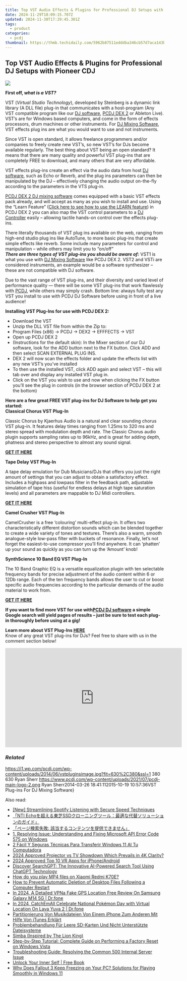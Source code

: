 ```yaml
---
title: Top VST Audio Effects & Plugins for Professional DJ Setups with Pioneer CDJ
date: 2024-11-29T18:09:15.707Z
updated: 2024-11-30T17:29:45.301Z
tags:
  - product
categories:
  - pcdj
thumbnail: https://thmb.techidaily.com/5962b87511edddba346cb57d7aca143b8c59fba6d9e1757c64fcaafab203f67d.jpg
---
```


## Top VST Audio Effects & Plugins for Professional DJ Setups with Pioneer CDJ

[![](https://i1.wp.com/pcdj.com/wp-content/uploads/2014/06/vstpluginsimage.jpg?resize=630%2C270&ssl=1)](https://i1.wp.com/pcdj.com/wp-content/uploads/2014/06/vstpluginsimage.jpg?fit=630%2C380&ssl=1 "vstpluginsimage")

**First off, _what is a VST?_**

VST (_Virtual Studio Technology_), developed by Steinberg is a dynamic link library (A DLL file) plug-in that communicates with a host-program (Any VST compatible program like our [DJ software](https://tools.techidaily.com/pcdj/products/), [PCDJ DEX 2](https://tools.techidaily.com/pcdj/products/) or Ableton Live). VST’s are for Windows based computers, and come in the form of effects processors, drum machines or other instruments. For [DJ Mixing Software](https://tools.techidaily.com/pcdj/products/), VST effects plug ins are what you would want to use and not instruments. 

Since VST is open standard, it allows freelance programmers and/or companies to freely create new VST’s, so new VST’s for DJs become available regularly. The best thing about VST being an open standard? It means that there are many quality and powerful VST plug-ins that are completely FREE to download, and many others that are very affordable. 

VST effects plug-ins create an effect via the audio data from host [DJ software](https://tools.techidaily.com/pcdj/products/), such as Echo or Reverb, and the plug ins parameters can then be manipulated by the DJ – effectively changing the audio output on-the-fly according to the parameters in the VTS plug-in.

[PCDJ DEX 2 DJ mixing software](https://tools.techidaily.com/pcdj/products/) comes equipped with a basic VST effects pack already, and will accept as many as you wish to install and use. Using the “Learn Feature” ([Click here to see how to use the LEARN feature](http://youtu.be/wsIApNlzk9Y)) in PCDJ DEX 2 you can also map the VST control parameters to a [DJ Controller](https://tools.techidaily.com/pcdj/products/) easily – allowing tactile hands-on control over the effects plug-ins.

There literally thousands of VST plug ins available on the web, ranging from high-end studio plug ins like AutoTune, to more basic plug-ins that create simple effects like reverb. Some include many parameters for control and manipulation – while others may limit you to “on/off”  
_**There are three types of VST plug-ins you should be aware of:**_ VST1 is what you use with [DJ Mixing Software](https://tools.techidaily.com/pcdj/products/) like PCDJ DEX 2\. VST2 and VSTi are considered instruments, an example would be a software synthesizer – these are not compatible with DJ software.

Due to the vast range of VST plug-ins, and their diversity and varied level of performance quality — there will be some VST plug-ins that work flawlessly with [PCDJ](https://tools.techidaily.com/pcdj/products/), while others may simply crash. Bottom line: always fully test any VST you install to use with PCDJ DJ Software before using in front of a live audience!

**Installing VST Plug-Ins for use with PCDJ DEX 2:**

* Download the VST
* Unzip the DLL VST file from within the Zip to:
* Program Files (x86) -> PCDJ -> DEX2 -> EFFFECTS -> VST
* Open up PCDJ DEX 2
* (Instructions for the default skin): In the Mixer section of our DJ software, look for the ADD button next to the FX button. Click ADD and then select SCAN EXTERNAL PLUG INS.
* DEX 2 will now scan the effects folder and update the effects list with any new VST’s you’ve installed
* To then use the installed VST, click ADD again and select VST – this will tab over and display any installed VST plug in.
* Click on the VST you wish to use and now when clicking the FX button you’ll see the plug in controls (in the browser section of PCDJ DEX 2 at the bottom)

**Here are a few great FREE VST plug-ins for DJ Software to help get you started:**  
**Classical Chorus VST Plug-In**

Classic Chorus by Kjaerhus Audio is a natural and clear sounding chorus VST plug-in. It features delay times ranging from 1.25ms to 320 ms and stereo spread with modulation depth and rate. The Classic Chorus audio plugin supports sampling rates up to 96kHz, and is great for adding depth, phatness and stereo perspective to almost any sound signal. 

**[GET IT HERE](http://www.best-free-vst.com/download.php?p=Classic-Chorus)** 

**Tape Delay VST Plug-In**

A tape delay emulation for Dub Musicians/DJs that offers you just the right amount of settings that you can adjust to obtain a satisfactory effect. Includes a highpass and lowpass filter in the feedback path, adjustable simulation of tape hiss (useful for endless delays at high tape saturation levels) and all parameters are mappable to DJ Midi controllers.

[**GET IT HERE**](http://www.softpedia.com/get/Multimedia/Audio/Audio-Plugins/Tape-Delay.shtml)

**Camel Crusher VST Plug-In**

CamelCrusher is a free ‘colouring’ multi-effect plug-in. It offers two characteristically different distortion sounds which can be blended together to create a wide variety of tones and textures. There’s also a warm, smooth analogue-style low-pass filter with buckets of resonance. Finally, let’s not forget the easiest-to-use compressor you’ll find anywhere. It can ‘phatten’ up your sound as quickly as you can turn up the ‘Amount’ knob!

**SynthScience 10 Band EQ VST Plug-In**

The 10 Band Graphic EQ is a versatile equalization plugin with ten selectable frequency bands for precise adjustment of the audio content within 6 or 12Db range. Each of the ten frequency bands allows the user to cut or boost specific audio frequencies according to the particular demands of the audio material to work from.

**[GET IT HERE](http://www.vst4free.com/free%5Fvst.php?plugin=10%5FBand%5FGraphic%5FEq&id=1477)**

**If you want to find more VST for use with[PCDJ DJ software](https://tools.techidaily.com/pcdj/products/) a simple Google search will yield pages of results – just be sure to test each plug-in thoroughly before using at a gig!**

**Learn more about VST Plug-Ins [HERE](http://en.wikipedia.org/wiki/Virtual%5FStudio%5FTechnology)**  
Know of any great VST plug-ins for DJs? Feel free to share with us in the comment section below! 

<!-- affiliate ads begin -->
<iframe width="560" height="315" src="https://www.youtube.com/embed/RBN1gYY5hUs?si=p89CMiMzeJzU0wGu" title="YouTube video player" frameborder="0" allow="accelerometer; autoplay; clipboard-write; encrypted-media; gyroscope; picture-in-picture; web-share" referrerpolicy="strict-origin-when-cross-origin" allowfullscreen></iframe>
<!-- affiliate ads end -->

### _Related_

https://i1.wp.com/pcdj.com/wp-content/uploads/2014/06/vstpluginsimage.jpg?fit=630%2C380&ssl=1 380 630 Ryan Sherr https://www.pcdj.com/wp-content/uploads/2021/07/pcdj-main-logo-2.png Ryan Sherr2014-03-26 18:41:112015-10-19 10:57:36VST Plug-ins For DJ Mixing Software}

<ins class="adsbygoogle"
     style="display:block"
     data-ad-format="autorelaxed"
     data-ad-client="ca-pub-7571918770474297"
     data-ad-slot="1223367746"></ins>

<ins class="adsbygoogle"
     style="display:block"
     data-ad-client="ca-pub-7571918770474297"
     data-ad-slot="8358498916"
     data-ad-format="auto"
     data-full-width-responsive="true"></ins>

<span class="atpl-alsoreadstyle">Also read:</span>
<div><ul>
<li><a href="https://fox-http.techidaily.com/new-streamlining-spotify-listening-with-secure-speed-techniques/"><u>[New] Streamlining Spotify Listening with Secure Speed Techniques</u></a></li>
<li><a href="https://win-hot.techidaily.com/nti-echossd/"><u>「NTI Echoを超える東芝SSDクローニングツール：最適な代替ソリューションのガイド」</u></a></li>
<li><a href="https://win-hot.techidaily.com/iuoajoodmuodvoocuoaknoe0ouwkseavlzog6kmy5b2t44gz44kl44kz44oz44og44oz44oe44ks5oplusq5l6b44gn44gn44gplus44gb44kt44cnig/"><u>「ページ検索失敗: 該当するコンテンツを提供できません」</u></a></li>
<li><a href="https://win-hot.techidaily.com/1-resolving-issue-understanding-and-fixing-microsoft-api-error-code-575-on-windows/"><u>1. Resolving Issue: Understanding and Fixing Microsoft API Error Code 575 on Windows</u></a></li>
<li><a href="https://win-hot.techidaily.com/2-facil-y-seguras-tecnicas-para-transferir-windows-11-al-tu-computadora/"><u>2 Fácil Y Seguras Técnicas Para Transferir Windows 11 Al Tu Computadora</u></a></li>
<li><a href="https://some-approaches.techidaily.com/2024-approved-projector-vs-tv-showdown-which-prevails-in-4k-clarity/"><u>2024 Approved Projector vs TV Showdown Which Prevails in 4K Clarity?</u></a></li>
<li><a href="https://some-skills.techidaily.com/2024-approved-top-10-vr-apps-for-iphoneandroid/"><u>2024 Approved Top 10 VR Apps for iPhone/Android</u></a></li>
<li><a href="https://tech-recovery.techidaily.com/discover-searchgpt-the-innovative-ai-powered-search-tool-using-chatgpt-technology/"><u>Discover SearchGPT: The Innovative AI-Powered Search Tool Using ChatGPT Technology</u></a></li>
<li><a href="https://phone-solutions.techidaily.com/how-do-you-play-mp4-files-on-xiaomi-redmi-k70e-by-aiseesoft-video-converter-play-mp4-on-android/"><u>How do you play MP4 files on Xiaomi Redmi K70E?</u></a></li>
<li><a href="https://win-hot.techidaily.com/how-to-prevent-automatic-deletion-of-desktop-files-following-a-computer-restart/"><u>How to Prevent Automatic Deletion of Desktop Files Following a Computer Restart</u></a></li>
<li><a href="https://fake-location.techidaily.com/in-2024-a-detailed-vpna-fake-gps-location-free-review-on-samsung-galaxy-m14-5g-drfone-by-drfone-virtual-android/"><u>In 2024, A Detailed VPNa Fake GPS Location Free Review On Samsung Galaxy M14 5G | Dr.fone</u></a></li>
<li><a href="https://android-pokemon-go.techidaily.com/in-2024-catchemall-celebrate-national-pokemon-day-with-virtual-location-on-lava-yuva-2-drfone-by-drfone-virtual-android/"><u>In 2024, CatchEmAll Celebrate National Pokémon Day with Virtual Location On Lava Yuva 2 | Dr.fone</u></a></li>
<li><a href="https://win-hot.techidaily.com/partitionierung-von-musikdateien-von-einem-iphone-zum-anderen-mit-hilfe-von-itunes-erklart/"><u>Partitionierung Von Musikdateien Von Einem iPhone Zum Anderen Mit Hilfe Von iTunes Erklärt</u></a></li>
<li><a href="https://win-hot.techidaily.com/problembehandlung-fur-leere-sd-karten-und-nicht-unterstutzte-dateisysteme/"><u>Problembehandlung Für Leere SD-Karten Und Nicht Unterstützte Dateisysteme</u></a></li>
<li><a href="https://win-hot.techidaily.com/simba-inspired-by-the-lion-king/"><u>Simba (Inspired by The Lion King)</u></a></li>
<li><a href="https://win-hot.techidaily.com/step-by-step-tutorial-complete-guide-on-performing-a-factory-reset-on-windows-vista/"><u>Step-by-Step Tutorial: Complete Guide on Performing a Factory Reset on Windows Vista</u></a></li>
<li><a href="https://tech-renaissance.techidaily.com/troubleshooting-guide-resolving-the-common-500-internal-server-issue/"><u>Troubleshooting Guide: Resolving the Common 500 Internal Server Issue</u></a></li>
<li><a href="https://novels-ebooks.techidaily.com/210243290-9781736856208-unlock-your-inner-self/"><u>Unlock Your Inner Self | Free Book</u></a></li>
<li><a href="https://win-blog.techidaily.com/why-does-fallout-3-keep-freezing-on-your-pc-solutions-for-playing-smoothly-in-windows-11/"><u>Why Does Fallout 3 Keep Freezing on Your PC? Solutions for Playing Smoothly in Windows 11</u></a></li>
</ul></div>

